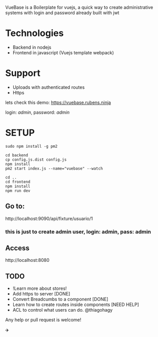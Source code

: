 VueBase is a Boilerplate for vuejs, a quick way to create administrative systems with login and password already built with jwt

# Technologies
* Backend in nodejs
* Frontend in javascript (Vuejs template webpack)

# Support

* Uploads with authenticated routes
* Https

lets check this demo: https://vuebase.rubens.ninja

login: *admin*, password: *admin*

# SETUP
```
sudo npm install -g pm2
```
```
cd backend
cp config.js.dist config.js
npm install
pm2 start index.js --name="vuebase" --watch

cd ..
cd frontend
npm install
npm run dev

```

## Go to:

  http://localhost:9090/api/fixture/usuario/1

### this is just to create admin user, login: admin, pass: admin

## Access
  http://localhost:8080

## TODO
  * !Learn more about stores!
  * Add https to server [DONE]
  * Convert Breadcumbs to a component [DONE]
  * Learn how to create routes inside components [NEED HELP]
  * ACL to control what users can do. @thiagohagy

Any help or pull request is welcome!

:airplane:
